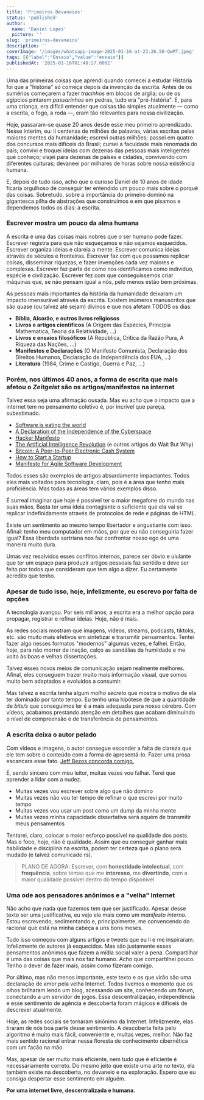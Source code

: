 ```yaml
---
title: 'Primeiros Devaneios'
status: 'published'
author:
  name: 'Daniel Lopes'
  picture: ''
slug: 'primeiros-devaneios'
description: ''
coverImage: '/images/whatsapp-image-2025-01-16-at-23.26.50-QwMT.jpeg'
tags: [{"label":"Ensaio","value":"ensaio"}]
publishedAt: '2025-01-16T01:48:27.000Z'
---
```


Uma das primeiras coisas que aprendi quando comecei a estudar História foi que a "história" só começa depois da invenção da escrita. Antes de os sumérios começarem a fazer *tracinhos* em blocos de argila; ou de os egípcios pintarem *passarinhos* em pedras, tudo era "pré-história". E, para uma criança, era difícil entender que coisas tão simples atualmente — como a escrita, o fogo, a roda —, eram tão relevantes para nossa civilização.

Hoje, passaram-se quase 20 anos desde esse meu primeiro aprendizado. Nesse ínterim, eu: li centenas de milhões de palavras, várias escritas pelas maiores mentes da humanidade; escrevi outras milhões; passei em quatro dos concursos mais difíceis do Brasil; cursei a faculdade mais renomada do país; convivi e troquei ideias com dezenas das pessoas mais inteligentes que conheço; viajei para dezenas de países e cidades, convivendo com diferentes culturas; devaneei por milhares de horas sobre nossa existência humana.

E, depois de tudo isso, acho que o curioso Daniel de 10 anos de idade ficaria orgulhoso de conseguir ter entendido um pouco mais sobre o porquê das coisas. Sobretudo, sobre a importância do primeiro dominó na gigantesca pilha de abstrações que construímos e em que pisamos e dependemos todos os dias: a escrita.

### Escrever mostra um pouco da alma humana

A escrita é uma das coisas mais nobres que o ser humano pode fazer. Escrever registra para que não esqueçamos e não sejamos esquecidos. Escrever organiza ideias e clareia a mente. Escrever comunica ideias através de séculos e fronteiras. Escrever faz com que possamos replicar coisas, disseminar riquezas, e fazer invenções cada vez maiores e complexas. Escrever faz parte de como nos identificamos como indivíduo, espécie e civilização. Escrever fez com que conseguíssemos criar máquinas que, se não pensam igual a nós, pelo menos estão bem próximas.

As pessoas mais importantes da história da humanidade deixaram um impacto imensurável através da escrita. Existem inúmeros manuscritos que são quase (ou talvez até sejam) divinos e que nos afetam TODOS os dias:

- **Bíblia, Alcorão, e outros livros religiosos**
- **Livros e artigos científicos** (A Origem das Espécies, Principia Mathematica, Teoria da Relatividade, ...)
- **Livros e ensaios filosóficos** (A República, Crítica da Razão Pura, A Riqueza das Nações, ...)
- **Manifestos e Declarações** (O Manifesto Comunista, Declaração dos Direitos Humanos, Declaração de Independência dos EUA, ...)
- **Literatura** (1984, Crime e Castigo, Guerra e Paz, ...)

### **Porém, nos últimos 40 anos, a forma de escrita que mais afetou o *Zeitgeist* são os artigos/manifestos na internet**

Talvez essa seja uma afirmação ousada. Mas eu acho que o impacto que a internet tem no pensamento coletivo é, por incrível que pareça, subestimado.

- [Software is eating the world](https://a16z.com/why-software-is-eating-the-world/)
- [A Declaration of the Independence of the Cyberspace](https://www.eff.org/cyberspace-independence)
- [Hacker Manifesto](http://subsol.c3.hu/subsol_2/contributors0/warktext.html)
- [The Artificial Intelligence Revolution](https://waitbutwhy.com/2015/01/artificial-intelligence-revolution-1.html) (e outros artigos do Wait But Why)
- [Bitcoin: A Peer-to-Peer Electronic Cash System](https://bitcoin.org/bitcoin.pdf)
- [How to Start a Startup](https://paulgraham.com/start.html)
- [Manifesto for Agile Software Development](https://agilemanifesto.org/)

Todos esses são exemplos de artigos absurdamente impactantes. Todos eles mais voltados para tecnologia, claro, pois é a área que tenho mais proficiência. Mas todas as áreas tem vários exemplos disso.

É surreal imaginar que hoje é possível ter o maior megafone do mundo nas suas mãos. Basta ter uma ideia contagiante o suficiente que ela vai se replicar indefinidamente através de protocolos de rede e páginas de HTML.

Existe um sentimento ao mesmo tempo libertador e angustiante com isso. Afinal: tenho meu computador em mãos, por que eu não conseguiria fazer igual? Essa liberdade sartriana nos faz confrontar nosso ego de uma maneira muito dura.

Umas vez resolvidos esses conflitos internos, parece ser óbvio e ululante que ter um espaço para produzir artigos pessoais faz sentido e deve ser feito por todos que consideram que tem algo a dizer. Eu certamente acredito que tenho.

### **Apesar de tudo isso, hoje, infelizmente, eu escrevo por falta de opções**

A tecnologia avançou. Por seis mil anos, a escrita era a melhor opção para propagar, registrar e refinar ideias. Hoje, não é mais.

As redes sociais mostram que imagens, vídeos, streams, podcasts, tiktoks, etc. são muito mais efetivos em sintetizar e transmitir pensamentos. Tentei fazer algo nesses formatos "modernos" algumas vezes, e falhei. Então, hoje, para não morrer de inação, calço as sandálias da humildade e me volto às boas e velhas dissertações.

Talvez esses novos meios de comunicação sejam realmente melhores. Afinal, eles conseguem trazer muito mais informação visual, que somos muito bem adaptados e evoluídos a consumir.

Mas talvez a escrita tenha algum *molho secreto* que mostra o motivo de ela ter dominado por tanto tempo. Eu tenho uma hipótese de que a quantidade de *bits/s* que conseguimos ler é a mais adequada para nosso cérebro. Com vídeos, acabamos prestando atenção em detalhes que acabam diminuindo o nível de compreensão e de transferência de pensamentos.

### **A escrita deixa o autor pelado**

Com vídeos e imagens, o autor consegue esconder a falta de clareza que ele tem sobre o conteúdo com a forma de apresentá-lo. Fazer uma prosa escancara esse fato. [Jeff Bezos concorda comigo.](https://www.sixpagermemo.com/blog/jeff-bezos-lex-fridman-six-page-memo)

E, sendo sincero com meu leitor, muitas vezes vou falhar. Terei que aprender a lidar com a nudez.

- Muitas vezes vou escrever sobre algo que não domino
- Muitas vezes não vou ter tempo de refinar o que escrevi por muito tempo
- Muitas vezes vou usar um post como um dump da minha mente
- Muitas vezes minha capacidade dissertativa será aquém de transmitir meus pensamentos

Tentarei, claro, colocar o maior esforço possível na qualidade dos posts. Mas o foco, hoje, não é qualidade. Assim que eu conseguir ganhar mais habilidade e disciplina na escrita, podem ter certeza que o plano será mudado (e talvez comunicado rs).

> PLANO DE AGORA: Escrever, com **honestidade intelectual**, com **frequência**, sobre temas que me **interesso**, me **divertindo**, com a maior qualidade possível dentro do tempo disponível

### **Uma ode aos pensadores anônimos e a "velha" Internet**

Não acho que nada que fazemos tem que ser justificado. Apesar desse texto ser uma justificativa, eu vejo ele mais como um *manifesto interno.* Estou escrevendo, sedimentando e, principalmente, me convencendo do racional que está na minha cabeça a uns bons meses.

Tudo isso começou com alguns artigos e tweets que eu li e me inspiraram. Infelizmente de autores já esquecidos. Mas são justamente esses pensamentos anônimos que fazem a mídia social valer a pena. Compartilhar é uma das coisas que mais nos faz humano. Acho que compartilhei pouco. Tenho o dever de fazer mais, assim como fizeram comigo.

Por último, mas não menos importante, este texto e os que virão são uma declaração de amor pela velha Internet. Todos tivemos o momento que os olhos brilharam lendo um blog, acessando um site, conhecendo um fórum, conectando a um servidor de jogos. Essa descentralização, independência e esse sentimento de agência e descoberta foram mágicos e difíceis de descrever atualmente.

Hoje, as redes sociais se tornaram sinônimo da Internet. Infelizmente, elas tiraram de nós boa parte desse sentimento. A descoberta feita pelo algoritmo é muito mais fácil, conveniente e, muitas vezes, melhor. Não faz mais sentido racional entrar nessa floresta de conhecimento cibernética com um facão na mão.

Mas, apesar de ser muito mais eficiente, nem tudo que é eficiente é necessariamente correto. Do mesmo jeito que existe uma arte no texto, ela também existe na descoberta, no devaneio e na exploração. Espero que eu consiga despertar esse sentimento em alguém.

**Por uma internet livre, descentralizada e humana.**